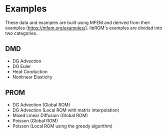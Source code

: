 # Examples

These data and examples are built using MFEM and derived from their examples
(https://mfem.org/examples/). libROM's examples are divided into two categories.

## DMD

- DG Advection
- DG Euler
- Heat Conduction
- Nonlinear Elasticity

## PROM

- DG Advection (Global ROM)
- DG Advection (Local ROM with matrix interpolation)
- Mixed Linear Diffusion (Global ROM)
- Poisson (Global ROM)
- Poisson (Local ROM using the greedy algorithm)
